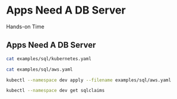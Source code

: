 <!-- .slide: class="center dark" -->
<!-- .slide: data-background="../img/background/hands-on.jpg" -->
# Apps Need A DB Server

<div class="label">Hands-on Time</div>


## Apps Need A DB Server

```bash
cat examples/sql/kubernetes.yaml

cat examples/sql/aws.yaml

kubectl --namespace dev apply --filename examples/sql/aws.yaml

kubectl --namespace dev get sqlclaims
```

